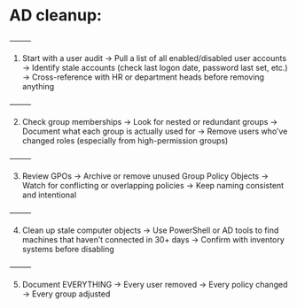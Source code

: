 # AD cleanup:

⸻

1. Start with a user audit
→ Pull a list of all enabled/disabled user accounts
→ Identify stale accounts (check last logon date, password last set, etc.)
→ Cross-reference with HR or department heads before removing anything

⸻

2. Check group memberships
→ Look for nested or redundant groups
→ Document what each group is actually used for
→ Remove users who’ve changed roles (especially from high-permission groups)

⸻

3. Review GPOs
→ Archive or remove unused Group Policy Objects
→ Watch for conflicting or overlapping policies
→ Keep naming consistent and intentional

⸻

4. Clean up stale computer objects
→ Use PowerShell or AD tools to find machines that haven’t connected in 30+ days
→ Confirm with inventory systems before disabling

⸻

5. Document EVERYTHING
→ Every user removed
→ Every policy changed
→ Every group adjusted